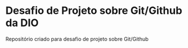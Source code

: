 # Desafio de Projeto sobre Git/Github da DIO
Repositório criado para desafio de projeto sobre Git/Github
